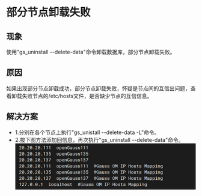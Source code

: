 # 部分节点卸载失败

## 现象
使用"gs_uninstall --delete-data"命令卸载数据库，部分节点卸载失败。

## 原因
如果出现部分节点卸载成功，部分节点卸载失败，怀疑是节点间的互信出问题，查看卸载失败节点的/etc/hosts文件，是否缺少节点的互信信息。

## 解决方案
- 1.分别在各个节点上执行"gs_unistall --delete-data -L"命令。
- 2.按下图方法添加回信息，再次执行"gs_uninstall --delete-data"命令。
![!\[Alt text\](image-7.png)](image-6.png)